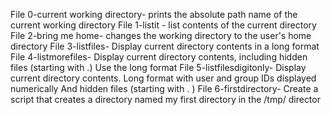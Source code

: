 File 0-current working directory- prints the absolute path name of the current working directory
File 1-listit - list contents of the current directory
File 2-bring me home- changes the working directory to the user's home directory
File 3-listfiles- Display current directory contents in a long format
File 4-listmorefiles- Display current directory contents, including hidden files (starting with .) Use the long format
File 5-listfilesdigitonly- Display current directory contents.
Long format
with user and group IDs displayed numerically
And hidden files (starting with . )
File 6-firstdirectory- Create a script that creates a directory named my first directory in the /tmp/ director

